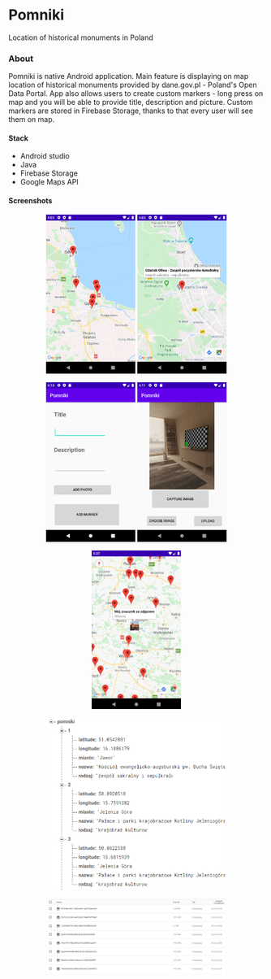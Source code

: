 # Pomniki

Location of historical monuments in Poland


### About

Pomniki is native Android application. Main feature is displaying on map location of historical monuments provided by dane.gov.pl -
Poland's Open Data Portal. App also allows users to create custom markers - long press on map and you will be able to provide title, description and picture. 
Custom markers are stored in Firebase Storage, thanks to that every user will see them on map.

#### Stack
- Android studio
- Java
- Firebase Storage
- Google Maps API
   
   
#### Screenshots
  

<p align="center">
  <img src="screenshots/map.png" width="35%">
  <img src="screenshots/marker.png" width="35%">
</p>

<p align="center">
  <img src="screenshots/custommarker.png" width="35%">
  <img src="screenshots/photo.png" width="35%">
</p>

<p align="center">
   <img src="screenshots/CustomMarker.png" width="35%">
</p>

<p align="center">
   <img src="screenshots/firebase.png" width="70%">
</p>

<p align="center">
   <img src="screenshots/database.jpg" width="70%">
</p>
    

